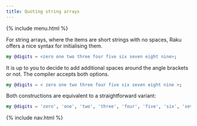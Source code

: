 ```yaml
---
title: Quoting string arrays
---
```


{% include menu.html %}

For string arrays, where the items are short strings with no spaces, Raku offers a nice syntax for initialising them.

```raku
my @digits = <zero one two three four five six seven eight nine>;
```

It is up to you to decide to add additional spaces around the angle brackets or not. The compiler accepts both options.

```raku
my @digits = < zero one two three four five six seven eight nine >;
```

Both constructions are equivalent to a straightforward variant:

```raku
my @digits = 'zero', 'one', 'two', 'three', 'four', 'five', 'six', 'seven', 'eight', 'nine';
```

{% include nav.html %}
